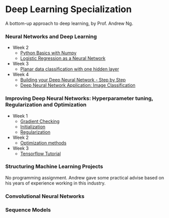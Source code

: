 # Deep Learning Specialization
A bottom-up approach to deep learning, by Prof. Andrew Ng.

### Neural Networks and Deep Learning
- Week 2
	- [Python Basics with Numpy](https://github.com/rliu054/coursera-deep-learning/tree/master/Neural%20Networks%20and%20Deep%20Learning/week_2/Python%20Basics%20with%20Numpy)
	- [Logistic Regression as a Neural Network](https://github.com/rliu054/coursera-deep-learning/tree/master/Neural%20Networks%20and%20Deep%20Learning/week_2/Logistic%20Regression%20as%20a%20Neural%20Network)
- Week 3
	- [Planar data classification with one hidden layer](https://github.com/rliu054/coursera-deep-learning/tree/master/Neural%20Networks%20and%20Deep%20Learning/week_3/Planar%20data%20classification%20with%20one%20hidden%20layer)
- Week 4
	- [Building your Deep Neural Network - Step by Step](https://github.com/rliu054/coursera-deep-learning/tree/master/Neural%20Networks%20and%20Deep%20Learning/week_4/Building%20your%20Deep%20Neural%20Network%20-%20Step%20by%20Step)
	- [Deep Neural Network Application: Image Classification](https://github.com/rliu054/coursera-deep-learning/tree/master/Neural%20Networks%20and%20Deep%20Learning/week_4/Deep%20Neural%20Network%20Application:%20Image%20Classification)

### Improving Deep Neural Networks: Hyperparameter tuning, Regularization and Optimization
- Week 1
	- [Gradient Checking](https://github.com/rliu054/coursera-deep-learning/tree/master/Improving%20Deep%20Neural%20Networks/week_1/Gradient%20Checking)
	- [Initialization](https://github.com/rliu054/coursera-deep-learning/tree/master/Improving%20Deep%20Neural%20Networks/week_1/Initialization)
	- [Regularization](https://github.com/rliu054/coursera-deep-learning/tree/master/Improving%20Deep%20Neural%20Networks/week_1/Regularization)
- Week 2
	- [Optimization methods](https://github.com/rliu054/coursera-deep-learning/tree/master/Improving%20Deep%20Neural%20Networks/week_2)
- Week 3
	- [Tensorflow Tutorial](https://github.com/rliu054/coursera-deep-learning/tree/master/Improving%20Deep%20Neural%20Networks/week_3)

### Structuring Machine Learning Projects
No programming assignment. Andrew gave some practical advise based on his years of experience working in this industry.

### Convolutional Neural Networks

### Sequence Models
